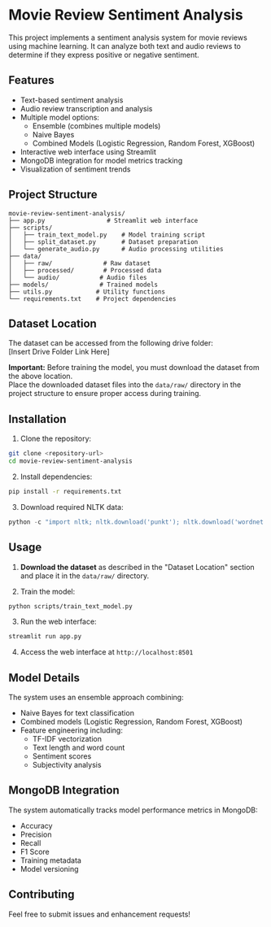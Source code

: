 # Movie Review Sentiment Analysis

This project implements a sentiment analysis system for movie reviews using machine learning. It can analyze both text and audio reviews to determine if they express positive or negative sentiment.

## Features

- Text-based sentiment analysis
- Audio review transcription and analysis
- Multiple model options:
  - Ensemble (combines multiple models)
  - Naive Bayes
  - Combined Models (Logistic Regression, Random Forest, XGBoost)
- Interactive web interface using Streamlit
- MongoDB integration for model metrics tracking
- Visualization of sentiment trends

## Project Structure

```
movie-review-sentiment-analysis/
├── app.py                 # Streamlit web interface
├── scripts/
│   ├── train_text_model.py    # Model training script
│   ├── split_dataset.py       # Dataset preparation
│   └── generate_audio.py      # Audio processing utilities
├── data/
│   ├── raw/              # Raw dataset
│   ├── processed/        # Processed data
│   └── audio/           # Audio files
├── models/              # Trained models
├── utils.py            # Utility functions
└── requirements.txt    # Project dependencies
```

## Dataset Location

The dataset can be accessed from the following drive folder:  
[Insert Drive Folder Link Here]

**Important:** Before training the model, you must download the dataset from the above location.  
Place the downloaded dataset files into the `data/raw/` directory in the project structure to ensure proper access during training.

## Installation

1. Clone the repository:
```bash
git clone <repository-url>
cd movie-review-sentiment-analysis
```

2. Install dependencies:
```bash
pip install -r requirements.txt
```

3. Download required NLTK data:
```python
python -c "import nltk; nltk.download('punkt'); nltk.download('wordnet'); nltk.download('stopwords')"
```

## Usage

1. **Download the dataset** as described in the "Dataset Location" section and place it in the `data/raw/` directory.

2. Train the model:
```bash
python scripts/train_text_model.py
```

3. Run the web interface:
```bash
streamlit run app.py
```

4. Access the web interface at `http://localhost:8501`

## Model Details

The system uses an ensemble approach combining:
- Naive Bayes for text classification
- Combined models (Logistic Regression, Random Forest, XGBoost)
- Feature engineering including:
  - TF-IDF vectorization
  - Text length and word count
  - Sentiment scores
  - Subjectivity analysis

## MongoDB Integration

The system automatically tracks model performance metrics in MongoDB:
- Accuracy
- Precision
- Recall
- F1 Score
- Training metadata
- Model versioning

## Contributing

Feel free to submit issues and enhancement requests!
